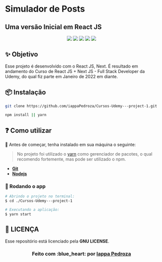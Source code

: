 # Simulador de Posts
## Uma versão Inicial em React JS


<div align="center">

<img src = "https://img.shields.io/static/v1?label=license&message=GNU&color=<COLOR>&style=<STYLE>&logo=<LOGO>" />
<img src = "https://img.shields.io/static/v1?label=node&message=v12.18.2&color=blue&style=<STYLE>&logo=<LOGO>" />
<img src = "https://img.shields.io/static/v1?label=yarn&message=v1.22.4&color=blue&style=<STYLE>&logo=<LOGO>" />
<img src = "https://img.shields.io/static/v1?label=webe&message=reactjs&color=7159c1&style=<STYLE>&logo=<LOGO>" />
<img src = "https://img.shields.io/static/v1?label=</>&message=Javascript&color=yellow&style=<STYLE>&logo=<LOGO>" />

</div>

## ✨ Objetivo

Esse projeto é desenvolvido com o React JS, Next. É resultado em andamento do Curso de React JS + Next JS - Full Stack Developer da Udemy, do qual fiz parte em Janeiro de 2022 em diante.

## 📦 Instalação

```bash
git clone https://github.com/iappaPedroza/Cursos-Udemy---project-1.git
```

```bash
npm install || yarn
```
  
## :question: Como utilizar

:red_circle:  Antes de começar, tenha instalado em sua máquina o seguinte:
> No projeto foi utilizado o
[yarn](https://yarnpkg.com/getting-started/install)
como gerenciador de pacotes, o qual recomendo fortemente, mas pode ser utilizado o npm.

- **[Git][git]**
- **[Nodejs][node]**

### 🔗 Rodando o app

```sh
# Abrindo o projeto no terminal:
$ cd ./Cursos-Udemy---project-1

# Executando a aplicação: 
$ yarn start
```
## **:page_with_curl: LICENÇA**

Esse repositório está licenciado pela **GNU LICENSE**.

<h3 align="center">
Feito com :blue_heart: por <a href="https://www.linkedin.com/in/iapon%C3%A3-pedroza-90b1422b/">Iappa Pedroza</a>
<br><br>
</h3>
  
  <!-- Techs -->

[react]: https://reactjs.org/

[typescript]: https://www.typescriptlang.org/

[node]: https://nodejs.org/

[mongodb]: https://www.mongodb.com/

[vscode]: https://code.visualstudio.com/

[react_native]: http://www.reactnative.com/

[express]: https://expressjs.com/

[cors]: https://expressjs.com/en/resources/middleware/cors.html

[axios]: https://github.com/axios/axios

[yarn]: https://classic.yarnpkg.com/en/docs/install/#debian-stable

[npm]: https://www.npmjs.com/get-npm

[git]: https://git-scm.com/book/pt-br/v2/Come%C3%A7ando-Instalando-o-Git

[jsonwebtoken]: https://jwt.io/
